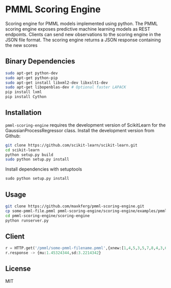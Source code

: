 # PMML Scoring Engine
Scoring engine for PMML models implemented using python. The PMML scoring engine exposes predictive machine learning models as REST endpoints. Clients can send new observations to the scoring engine in the JSON file format. The scoring engine returns a JSON response containing the new scores

## Binary Dependencies
```sh
sudo apt-get python-dev
sudo apt-get python-pip
sudo apt-get install libxml2-dev libxslt1-dev
sudo apt-get libopenblas-dev # Optional faster LAPACK
pip install lxml
pip install Cython
```

## Installation
`pmml-scoring-engine` requires the development version of ScikitLearn for 
the GaussianProcessRegressor class. Install the development version from Github:

```sh
git clone https://github.com/scikit-learn/scikit-learn.git
cd scikit-learn
python setup.py build
sudo python setup.py install
```

Install dependencies with setuptools
```python
sudo python setup.py install
```


## Usage
```sh
git clone https://github.com/maxkferg/pmml-scoring-engine.git
cp some-pmml-file.pmml pmml-scoring-engine/scoring-engine/examples/pmml
cd pmml-scoring-engine/scoring-engine
python runserver.py
```

## Client
```python
r = HTTP.get('/pmml/some-pmml-filename.pmml',{xnew:[1,4,5,3,5,7,8,4,3,6,7,1]})
r.response -> {mu:1.45324344,sd:3.2214342}
```


## License 
MIT
